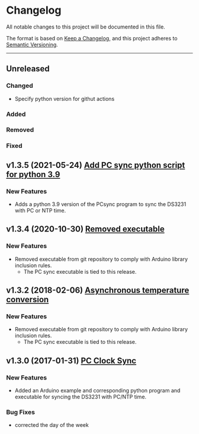 # Changelog
All notable changes to this project will be documented in this file.

The format is based on [Keep a Changelog](https://keepachangelog.com/en/1.0.0/),
and this project adheres to [Semantic Versioning](https://semver.org/spec/v2.0.0.html).

****

## Unreleased

### Changed
- Specify python version for githut actions
### Added

### Removed

### Fixed


## v1.3.5 (2021-05-24) [Add PC sync python script for python 3.9](https://github.com/EnviroDIY/Sodaq_DS3231/releases/tag/v1.3.5)

### New Features
- Adds a python 3.9 version of the PCsync program to sync the DS3231 with PC or NTP time.


## v1.3.4 (2020-10-30) [Removed executable](https://github.com/EnviroDIY/Sodaq_DS3231/releases/tag/v1.3.4)

### New Features
- Removed executable from git repository to comply with Arduino library inclusion rules.
  - The PC sync executable is tied to this release.


## v1.3.2 (2018-02-06) [Asynchronous temperature conversion](https://github.com/EnviroDIY/Sodaq_DS3231/releases/tag/v1.3.2)

### New Features
- Removed executable from git repository to comply with Arduino library inclusion rules.
  - The PC sync executable is tied to this release.


## v1.3.0 (2017-01-31) [PC Clock Sync](https://github.com/EnviroDIY/Sodaq_DS3231/releases/tag/v1.3.0)

### New Features
- Added an Arduino example and corresponding python program and executable for syncing the DS3231 with PC/NTP time.

### Bug Fixes
- corrected the day of the week
